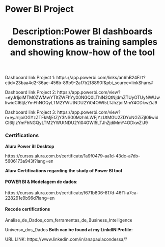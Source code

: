 <!DOCTYPE html>
<html lang="pt-br">
  <head>
   <meta charset="UTF-8">
	<h1>Power BI Project</h1>
  </head>
  <body>
    <header> 
  <h1>Description:Power BI dashboards demonstrations as training samples and showing know-how of the tool</h1>
    </header>

  <p>Dashboard link Project 1: https://app.powerbi.com/links/an6hB24Fzt?ctid=23baa4d2-36ae-456b-89b9-2af7b2f8890f&pbi_source=linkShare#</p>

  <p>Dashboard link Project 2: https://app.powerbi.com/view?=eyJrIjoiMTM0ZWMwYTItZWFhYy00NGQ0LThlN2QtNjdmZTUyOTUyNWUwIiwidCI6IjIzYmFhNGQyLTM2YWUtNDU2Yi04OWI5LTJhZjdiMmY4ODkwZiJ9</p>

  <p>Dashboard link Project 3: https://app.powerbi.com/view?r=eyJrIjoiOGYzZTFkMjEtZjY3NS00MzhhLWFjYzUtMGU2ZDYxNGZiZjI0IiwidCI6IjIzYmFhNGQyLTM2YWUtNDU2Yi04OWI5LTJhZjdiMmY4ODkwZiJ9</p>

  <h3>Certifications</h3>

  <strong>Alura Power BI Desktop</strong>
  <p>https://cursos.alura.com.br/certificate/1a9f0479-aa1d-43dc-a7db-5606173a943f?lang=en</p>

  <strong>Alura Certifications regarding the study of Power BI tool</strong>
  <h4>POWER BI & Modelagem de dados:</h4>
  
  <p>https://cursos.alura.com.br/certificate/f671b806-817d-46f1-a7ca-228291e9b96d?lang=en</p>

  <h4>Recode certifications</h4>

  <p>Análise_de_Dados_com_ferramentas_de_Business_Intelligence</p>
  <p>Universo_dos_Dados
  <strong>Both can be found at my LinkdIN Profile:</strong>
  <p>URL LINK: https://www.linkedin.com/in/anapaulacondessa/?</p>
